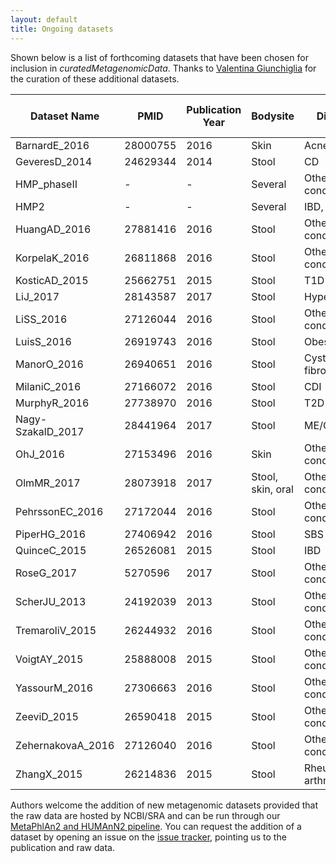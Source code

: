 ```yaml
---
layout: default
title: Ongoing datasets
---
```


Shown below is a list of forthcoming datasets that have been chosen for inclusion in *curatedMetagenomicData*.
Thanks to [Valentina Giunchiglia](mailto:giunchiglia.valentina@gmail.com) for the curation of these additional datasets.

| Dataset Name | PMID | Publication Year | Bodysite | Disease | Number of Samples |
| --- | --- | --- | --- | --- | --- |
| BarnardE_2016 | 28000755 | 2016 | Skin | Acne | 78 |
| GeveresD_2014 | 24629344 | 2014 | Stool | CD | 50 |
| HMP_phaseII | - | - | Several | Other condition | 1200 |
| HMP2 | - | - | Several | IBD, T2D | 3528 |
| HuangAD_2016 | 27881416 | 2016 | Stool | Other condition | 10 |
| KorpelaK_2016 | 26811868 | 2016 | Stool | Other condition | 256 |
| KosticAD_2015 | 25662751 | 2015 | Stool | T1D | 124 |
| LiJ_2017 | 28143587 | 2017 | Stool | Hypertension | 196 |
| LiSS_2016 | 27126044 | 2016 | Stool | Other condition | 430 |
| LuisS_2016 | 26919743 | 2016 | Stool | Obesity | 92 |
| ManorO_2016 | 26940651 | 2016 | Stool | Cystic fibrosis | 104 |
| MilaniC_2016 | 27166072 | 2016 | Stool | CDI | 15 |
| MurphyR_2016 | 27738970 | 2016 | Stool | T2D | 28 |
| Nagy-SzakalD_2017 | 28441964 | 2017 | Stool | ME/CFS | 100 |
| OhJ_2016 | 27153496 | 2016 | Skin | Other condition | 406 |
| OlmMR_2017 | 28073918 | 2017 | Stool, skin, oral | Other condition | 45 |
| PehrssonEC_2016 | 27172044 | 2016 | Stool | Other condition | 116 |
| PiperHG_2016 | 27406942 | 2016 | Stool | SBS | 11 |
| QuinceC_2015 | 26526081 | 2015 | Stool | IBD | 117 |
| RoseG_2017 | 5270596 | 2017 | Stool | Other condition | 15 |
| ScherJU_2013 | 24192039 | 2013 | Stool | Other condition | 44 |
| TremaroliV_2015 | 26244932 | 2016 | Stool | Other condition | 21 |
| VoigtAY_2015 | 25888008 | 2015 | Stool | Other condition | 70 |
| YassourM_2016 | 27306663 | 2016 | Stool | Other condition | 240 |
| ZeeviD_2015 | 26590418 | 2015 | Stool | Other condition | 1523 |
| ZehernakovaA_2016 | 27126040 | 2016 | Stool | Other condition | 1135 |
| ZhangX_2015 | 26214836 | 2015 | Stool | Rheumatoid arthritis | 202 |

Authors welcome the addition of new metagenomic datasets provided that the raw data are hosted by NCBI/SRA and can be run through our [MetaPhlAn2 and HUMAnN2 pipeline](https://github.com/waldronlab/curatedMetagenomicData/tree/master/inst/pipeline). You can request the addition of a dataset by opening an issue on the [issue tracker](https://github.com/waldronlab/curatedMetagenomicData/issues), pointing us to the publication and raw data.
